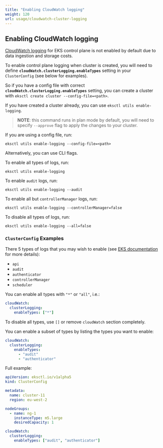 ```yaml
---
title: "Enabling CloudWatch logging"
weight: 120
url: usage/cloudwatch-cluster-logging
---
```


[eksdocs]: https://docs.aws.amazon.com/eks/latest/userguide/control-plane-logs.html

## Enabling CloudWatch logging

[CloudWatch logging][eksdocs] for EKS control plane is not enabled by default due to data
ingestion and storage costs.

To enable control plane logging when cluster is created, you will need to define **`cloudWatch.clusterLogging.enableTypes`** setting in your `ClusterConfig` (see below for examples).

So if you have a config file with correct **`cloudWatch.clusterLogging.enableTypes`**
setting, you can create a cluster with `eksctl create cluster --config-file=<path>`.

If you have created a cluster already, you can use `eksctl utils enable-logging`.

> **NOTE**: this command runs in plan mode by default, you will need to specify `--approve` flag to
> apply the changes to your cluster.

If you are using a config file, run:
```
eksctl utils enable-logging --config-file=<path>
```

Alternatively, you can use CLI flags.

To enable all types of logs, run:
```
eksctl utils enable-logging
```

To enable `audit` logs, run:
```
eksctl utils enable-logging --audit
```

To enable all but `controllerManager` logs, run:
```
eksctl utils enable-logging --controllerManager=false
```

To disable all types of logs, run:
```
eksctl utils enable-logging --all=false
```

### `ClusterConfig` Examples

There 5 types of logs that you may wish to enable (see [EKS documentation](eksdocs) for more details):

- `api`
- `audit`
- `authenticator`
- `controllerManager`
- `scheduler`

You can enable all types with `"*"` or `"all"`, i.e.:

```YAML
cloudWatch:
  clusterLogging:
    enableTypes: ["*"]
```

To disable all types, use `[]` or remove `cloudWatch` section completely.

You can enable a subset of types by listing the types you want to enable:

```YAML
cloudWatch:
  clusterLogging:
    enableTypes:
      - "audit"
      - "authenticator"
```

Full example:
```YAML
apiVersion: eksctl.io/v1alpha5
kind: ClusterConfig

metadata:
  name: cluster-11
  region: eu-west-2

nodeGroups:
  - name: ng-1
    instanceType: m5.large
    desiredCapacity: 1

cloudWatch:
  clusterLogging:
    enableTypes: ["audit", "authenticator"]
```